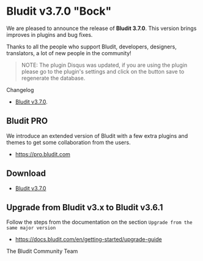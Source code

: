 # Bludit v3.7.0 "Bock"
<!-- date: 2019-01-27 08:00:00 -->
<!-- coverImage: https://source.unsplash.com/trYl7JYATH0/1600x900 -->

We are pleased to announce the release of **Bludit 3.7.0**. This version brings improves in plugins and bug fixes.

Thanks to all the people who support Bludit, developers, designers, translators, a lot of new people in the community!

> NOTE: The plugin Disqus was updated, if you are using the plugin please go to the plugin's settings and click on the button save to regenerate the database.

Changelog
- [Bludit v3.7.0](https://github.com/bludit/bludit/releases/tag/3.7.0).

## Bludit PRO
We introduce an extended version of Bludit with a few extra plugins and themes to get some collaboration from the users.
- https://pro.bludit.com

## Download
- [Bludit v3.7.0](https://www.bludit.com/releases/bludit-3-7-0.zip)

## Upgrade from Bludit v3.x to Bludit v3.6.1
Follow the steps from the documentation on the section `Upgrade from the same major version`
- https://docs.bludit.com/en/getting-started/upgrade-guide

The Bludit Community Team